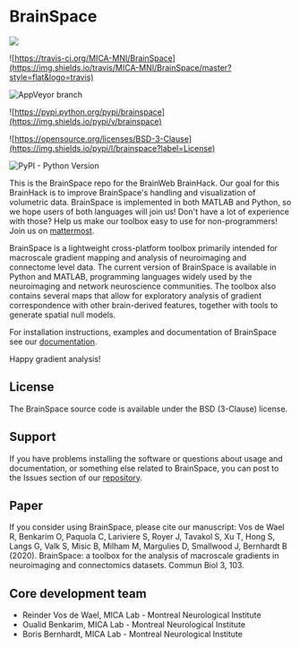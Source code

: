 # BrainSpace

![](https://github.com/ReinderVosDeWael/BrainSpace/blob/master/.brainspace_logo_black.png)

![https://travis-ci.org/MICA-MNI/BrainSpace](https://img.shields.io/travis/MICA-MNI/BrainSpace/master?style=flat&logo=travis)

![](https://img.shields.io/appveyor/build/OualidBenkarim/brainspace/master?logo=appveyor "AppVeyor branch")

![https://pypi.python.org/pypi/brainspace](https://img.shields.io/pypi/v/brainspace)

![https://opensource.org/licenses/BSD-3-Clause](https://img.shields.io/pypi/l/brainspace?label=License)

![](https://img.shields.io/pypi/pyversions/brainspace "PyPI - Python Version")

This is the BrainSpace repo for the BrainWeb BrainHack. Our goal for this
BrainHack is to improve BrainSpace's handling and visualization of volumetric
data. BrainSpace is implemented in both MATLAB and Python, so we hope users of
both languages will join us! Don't have a lot of experience with those? Help us
make our toolbox easy to use for non-programmers!  Join us on 
[mattermost](https://mattermost.brainhack.org/brainhack/channels/brainspace).

BrainSpace is a lightweight cross-platform toolbox primarily intended 
for macroscale gradient mapping and analysis of 
neuroimaging and connectome level data. The current version 
of BrainSpace is available in Python and MATLAB, programming 
languages widely used by the neuroimaging and network neuroscience 
communities. The toolbox also contains several maps that allow for 
exploratory analysis of gradient correspondence with other 
brain-derived features, together with tools to generate spatial null models.

For installation instructions, examples and documentation of BrainSpace see
our [documentation](https://brainspace.readthedocs.io).

Happy gradient analysis! 

License
-----------

The BrainSpace source code is available under the BSD (3-Clause) license.

Support
-----------

If you have problems installing the software or questions about usage 
and documentation, or something else related to BrainSpace, 
you can post to the Issues section of our [repository](https://github.com/MICA-MNI/BrainSpace/issues).

Paper
-----------

If you consider using BrainSpace, please cite our manuscript: 
Vos de Wael R, Benkarim O, Paquola C, Lariviere S, Royer J, Tavakol S, Xu T, Hong S, Langs G, Valk S, Misic B, Milham M, Margulies D, Smallwood J, Bernhardt B (2020). BrainSpace: a toolbox for the analysis of macroscale gradients in neuroimaging and connectomics datasets. Commun Biol 3, 103.

Core development team
-----------------------

* Reinder Vos de Wael, MICA Lab - Montreal Neurological Institute
* Oualid Benkarim, MICA Lab - Montreal Neurological Institute
* Boris Bernhardt, MICA Lab - Montreal Neurological Institute
